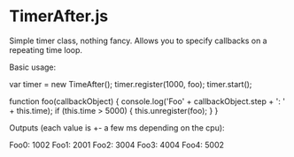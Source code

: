 TimerAfter.js
========

Simple timer class, nothing fancy. Allows you to specify callbacks on a repeating time loop.

Basic usage: 
  
  var timer = new TimeAfter();
  timer.register(1000, foo);
  timer.start();
  
  function foo(callbackObject) {
      console.log('Foo' + callbackObject.step + ': ' + this.time);
      if (this.time > 5000) {
          this.unregister(foo);
      }
  }
  
Outputs (each value is +- a few ms depending on the cpu): 
  
  Foo0: 1002 
  Foo1: 2001 
  Foo2: 3004 
  Foo3: 4004 
  Foo4: 5002 
  
